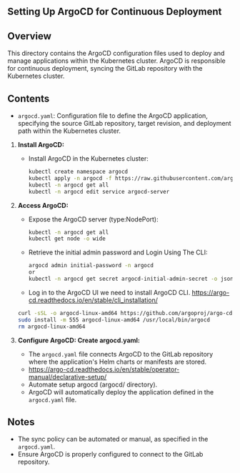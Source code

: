 ## Setting Up ArgoCD for Continuous Deployment

## Overview
This directory contains the ArgoCD configuration files used to deploy and manage applications within the Kubernetes cluster. ArgoCD is responsible for continuous deployment, syncing the GitLab repository with the Kubernetes cluster.

## Contents
- `argocd.yaml`: Configuration file to define the ArgoCD application, specifying the source GitLab repository, target revision, and deployment path within the Kubernetes cluster.

1. **Install ArgoCD:**
   - Install ArgoCD in the Kubernetes cluster:
     ```bash
     kubectl create namespace argocd
     kubectl apply -n argocd -f https://raw.githubusercontent.com/argoproj/argo-cd/stable/manifests/install.yaml
     kubectl -n argocd get all
     kubectl -n argocd edit service argocd-server

     ```

2. **Access ArgoCD:**
   - Expose the ArgoCD server (type:NodePort):
     ```bash
     kubectl -n argocd get all
     kubectl get node -o wide
     ```
   - Retrieve the initial admin password and Login Using The CLI:
     ```bash
     argocd admin initial-password -n argocd
     or
     kubectl -n argocd get secret argocd-initial-admin-secret -o jsonpath="{.data.password}" | base64 --decode
     ```
   - Log in to the ArgoCD UI we need to install ArgoCD CLI.
   https://argo-cd.readthedocs.io/en/stable/cli_installation/
   ```bash
   curl -sSL -o argocd-linux-amd64 https://github.com/argoproj/argo-cd/releases/latest/download/   argocd-linux-amd64
   sudo install -m 555 argocd-linux-amd64 /usr/local/bin/argocd
   rm argocd-linux-amd64

3. **Configure ArgoCD: Create argocd.yaml:**

   - The `argocd.yaml` file connects ArgoCD to the GitLab repository where the application's Helm charts or manifests are stored.
   - https://argo-cd.readthedocs.io/en/stable/operator-manual/declarative-setup/
   - Automate setup argocd (argocd/ directory).
   - ArgoCD will automatically deploy the application defined in the `argocd.yaml` file.


## Notes
- The sync policy can be automated or manual, as specified in the `argocd.yaml`.
- Ensure ArgoCD is properly configured to connect to the GitLab repository.


